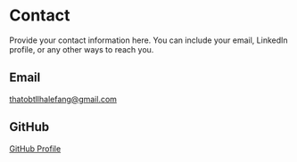 # Contact

Provide your contact information here. You can include your email, LinkedIn profile, or any other ways to reach you.

## Email

<thatobtllhalefang@gmail.com>


## GitHub

[GitHub Profile](https://github.com/Thato-Devs)
